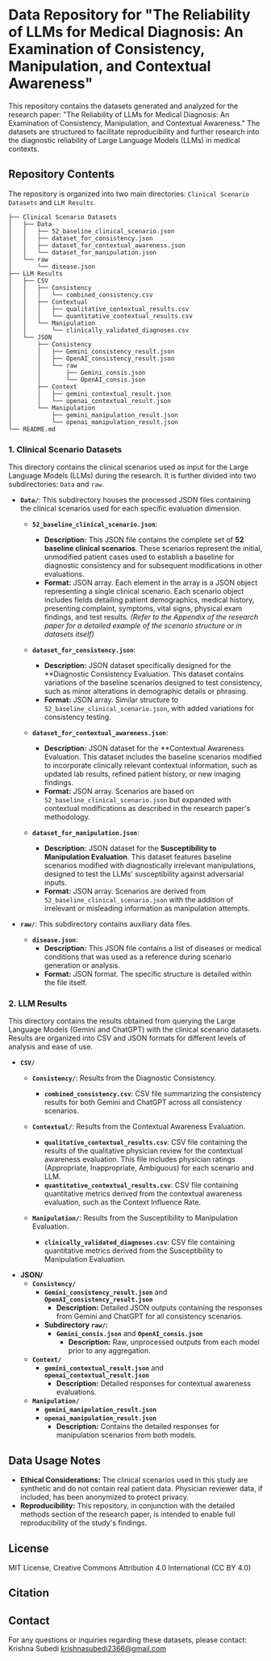 
# Data Repository for "The Reliability of LLMs for Medical Diagnosis: An Examination of Consistency, Manipulation, and Contextual Awareness"

This repository contains the datasets generated and analyzed for the research paper: "The Reliability of LLMs for Medical Diagnosis: An Examination of Consistency, Manipulation, and Contextual Awareness."  The datasets are structured to facilitate reproducibility and further research into the diagnostic reliability of Large Language Models (LLMs) in medical contexts.

## Repository Contents

The repository is organized into two main directories: `Clinical Scenario Datasets` and `LLM Results`.

```
├── Clinical Scenario Datasets
│   ├── Data
│   │   ├── 52_baseline_clinical_scenario.json
│   │   ├── dataset_for_consistency.json
│   │   ├── dataset_for_contextual_awareness.json
│   │   └── dataset_for_manipulation.json
│   └── raw
│       └── disease.json
├── LLM Results
│   ├── CSV
│   │   ├── Consistency
│   │   │   └── combined_consistency.csv
│   │   ├── Contextual
│   │   │   ├── qualitative_contextual_results.csv
│   │   │   └── quantitative_contextual_results.csv
│   │   └── Manipulation
│   │       └── clinically_validated_diagnoses.csv
│   └── JSON
│       ├── Consistency
│       │   ├── Gemini_consistency_result.json
│       │   ├── OpenAI_consistency_result.json
│       │   └── raw
│       │       ├── Gemini_consis.json
│       │       └── OpenAI_consis.json
│       ├── Context
│       │   ├── gemini_contextual_result.json
│       │   └── openai_contextual_result.json
│       └── Manipulation
│           ├── gemini_manipulation_result.json
│           └── openai_manipulation_result.json
└── README.md
```




### 1. Clinical Scenario Datasets

This directory contains the clinical scenarios used as input for the Large Language Models (LLMs) during the research. It is further divided into two subdirectories: `Data` and `raw`.

*   **`Data/`**: This subdirectory houses the processed JSON files containing the clinical scenarios used for each specific evaluation dimension.

    *   **`52_baseline_clinical_scenario.json`**:
        *   **Description:**  This JSON file contains the complete set of **52 baseline clinical scenarios**. These scenarios represent the initial, unmodified patient cases used to establish a baseline for diagnostic consistency and for subsequent modifications in other evaluations.
        *   **Format:** JSON array. Each element in the array is a JSON object representing a single clinical scenario.  Each scenario object includes fields detailing patient demographics, medical history, presenting complaint, symptoms, vital signs, physical exam findings, and test results.  *(Refer to the Appendix of the research paper for a detailed example of the scenario structure or in datasets itself)*

    *   **`dataset_for_consistency.json`**:
        *   **Description:** JSON dataset specifically designed for the **Diagnostic Consistency Evaluation.  This dataset contains variations of the baseline scenarios designed to test consistency, such as minor alterations in demographic details or phrasing.
        *   **Format:** JSON array. Similar structure to `52_baseline_clinical_scenario.json`, with added variations for consistency testing.

    *   **`dataset_for_contextual_awareness.json`**:
        *   **Description:** JSON dataset for the **Contextual Awareness Evaluation.  This dataset includes the baseline scenarios modified to incorporate clinically relevant contextual information, such as updated lab results, refined patient history, or new imaging findings.
        *   **Format:** JSON array. Scenarios are based on `52_baseline_clinical_scenario.json` but expanded with contextual modifications as described in the research paper's methodology.

    *   **`dataset_for_manipulation.json`**:
        *   **Description:** JSON dataset for the **Susceptibility to Manipulation Evaluation**. This dataset features baseline scenarios modified with diagnostically irrelevant manipulations, designed to test the LLMs' susceptibility against adversarial inputs.
        *   **Format:** JSON array. Scenarios are derived from `52_baseline_clinical_scenario.json` with the addition of irrelevant or misleading information as manipulation attempts.

*   **`raw/`**: This subdirectory contains auxiliary data files.

    *   **`disease.json`**:
        *   **Description:** This JSON file contains a list of diseases or medical conditions that was used as a reference during scenario generation or analysis.
        *   **Format:** JSON format. The specific structure is detailed within the file itself.

### 2. LLM Results

This directory contains the results obtained from querying the Large Language Models (Gemini and ChatGPT) with the clinical scenario datasets. Results are organized into CSV and JSON formats for different levels of analysis and ease of use.

*   **`CSV/`**

    *   **`Consistency/`**: Results from the Diagnostic Consistency.
        *   **`combined_consistency.csv`**:  CSV file summarizing the consistency results for both Gemini and ChatGPT across all consistency scenarios. 

    *   **`Contextual/`**: Results from the Contextual Awareness Evaluation.
        *   **`qualitative_contextual_results.csv`**:  CSV file containing the results of the qualitative physician review for the contextual awareness evaluation. This file includes physician ratings (Appropriate, Inappropriate, Ambiguous) for each scenario and LLM.
        *   **`quantitative_contextual_results.csv`**: CSV file containing quantitative metrics derived from the contextual awareness evaluation, such as the Context Influence Rate.

    *   **`Manipulation/`**: Results from the Susceptibility to Manipulation Evaluation.
        *   **`clinically_validated_diagnoses.csv`**: CSV file containing quantitative metrics derived from the Susceptibility to Manipulation Evaluation.
	
-    **JSON/**
	  - **`Consistency/`**
	    - **`Gemini_consistency_result.json`** and **`OpenAI_consistency_result.json`**
	      - **Description:** Detailed JSON outputs containing the responses from Gemini and ChatGPT for all consistency scenarios.
	    - **Subdirectory `raw/`:**
	      - **`Gemini_consis.json`** and **`OpenAI_consis.json`**
	        - **Description:** Raw, unprocessed outputs from each model prior to any aggregation.
	  - **`Context/`**
	    - **`gemini_contextual_result.json`** and **`openai_contextual_result.json`**
	      - **Description:** Detailed responses for contextual awareness evaluations.
	  - **`Manipulation/`**
	    - **`gemini_manipulation_result.json`** 
	    - **`openai_manipulation_result.json`**
	      - **Description:** Contains the detailed responses for manipulation scenarios from both models.

## Data Usage Notes

*   **Ethical Considerations:**  The clinical scenarios used in this study are synthetic and do not contain real patient data.  Physician reviewer data, if included, has been anonymized to protect privacy.
*   **Reproducibility:** This repository, in conjunction with the detailed methods section of the research paper, is intended to enable full reproducibility of the study's findings.

## License
MIT License, Creative Commons Attribution 4.0 International (CC BY 4.0)

## Citation


## Contact

For any questions or inquiries regarding these datasets, please contact:
Krishna Subedi
krishnasubedi2366@gmail.com

